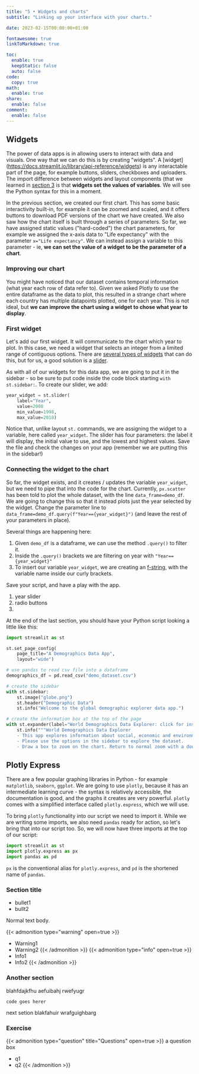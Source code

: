 ```yaml
---
title: "5 • Widgets and charts"
subtitle: "Linking up your interface with your charts."

date: 2023-02-15T00:00:00+01:00

fontawesome: true
linkToMarkdown: true

toc:
  enable: true
  keepStatic: false
  auto: false
code:
  copy: true
math:
  enable: true
share:
  enable: false
comment:
  enable: false
---
```


## Widgets
The power of data apps is in allowing users to interact with data and visuals. One way that we can do this is by creating "widgets". A [widget] (https://docs.streamlit.io/library/api-reference/widgets) is any interactable part of the page, for example buttons, sliders, checkboxes and uploaders. The import difference between widgets and layout components (that we learned in [section 3](https://alleetanner.github.io/graphical-data-apps/posts/03layout/) is that **widgets set the values of variables**. We will see the Python syntax for this in a moment.

In the previous section, we created our first chart. This has some basic interactivity built-in, for example it can be zoomed and scaled, and it offers buttons to download PDF versions of the chart we have created. We also saw how the chart itself is built through a series of parameters. So far, we have assigned static values ("hard-coded") the chart parameters, for example we assigned the x-axis data to "Life expectancy" with the parameter `x="Life expectancy"`. We can instead assign a variable to this parameter - ie, **we can set the value of a widget to be the parameter of a chart**.

### Improving our chart
You might have noticed that our dataset contains temporal information (what year each row of data refer to). Given we asked Plotly to use the entire dataframe as the data to plot, this resulted in a strange chart where each country has multiple datapoints plotted, one for each year. This is not ideal, but **we can improve the chart using a widget to chose what year to display**.

### First widget
Let's add our first widget. It will communicate to the chart which year to plot. In this case, we need a widget that selects an integer from a limited range of contiguous options. There are [several types of widgets](https://docs.streamlit.io/library/api-reference/widgets) that can do this, but for us, a good solution is a [slider](https://docs.streamlit.io/library/api-reference/widgets/st.slider).

As with all of our widgets for this data app, we are going to put it in the sidebar - so be sure to put code inside the code block starting `with st.sidebar:`. To create our slider, we add:

```Python
year_widget = st.slider(
    label="Year",
    value=2008
    min_value=1998,
    max_value=2018)
```

Notice that, unlike layout `st.` commands, we are assigning the widget to a variable, here called `year_widget`. The slider has four parameters: the label it will display, the initial value to use, and the lowest and highest values. Save the file and check the changes on your app (remember we are putting this in the sidebar!)

### Connecting the widget to the chart
So far, the widget exists, and it creates / updates the variable `year_widget`, but we need to pipe that into the code for the chart. Currently, `px.scatter` has been told to plot the whole dataset, with the line `data_frame=demo_df`. We are going to change this so that it instead plots just the year selected by the widget. Change the parameter line to `data_frame=demo_df.query(f"Year=={year_widget}")` (and leave the rest of your parameters in place).

Several things are happening here:
1. Given `demo_df` is a dataframe, we can use the method `.query()` to filter it.
2. Inside the `.query()` brackets we are filtering on year with `"Year=={year_widget}"`
3. To insert our variable `year_widget`, we are creating an [f-string](https://realpython.com/python-f-strings/), with the variable name inside our curly brackets.

Save your script, and have a play with the app.

1. year slider
2. radio buttons
3. 
At the end of the last section, you should have your Python script looking a little like this:
```Python
import streamlit as st

st.set_page_config(
    page_title="A Demographics Data App",
    layout="wide")

# use pandas to read csv file into a dataframe
demographics_df = pd.read_csv("demo_dataset.csv")

# create the sidebar
with st.sidebar:
    st.image("globe.png")
    st.header("Demographic Data")
    st.info("Welcome to the global demographic explorer data app.")

# create the information box at the top of the page
with st.expander(label="World Demographics Data Explorer: click for instructions"):
    st.info("""World Demographics Data Explorer
    - This app explores information about social, economic and environmental development at local, national and global levels.
    - Please use the options in the sidebar to explore the dataset.
    - Draw a box to zoom on the chart. Return to normal zoom with a double-click, or click the "autoscale" button.""")
```

## Plotly Express
There are a few popular graphing libraries in Python - for example `matplotlib`, `seaborn`, `ggplot`. We are going to use `plotly`, because it has an intermediate learning curve - the syntax is relatively accessible, the documentation is good, and the graphs it creates are very powerful. `plotly` comes with a simplified interface called `plotly.express`, which we will use.

To bring `plotly` functionality into our script we need to import it. While we are writing some imports, we also need `pandas` ready for action, so let's bring that into our script too. So, we will now have three imports at the top of our script:
```Python
import streamlit as st
import plotly.express as px
import pandas as pd
```
`px` is the conventional alias for `plotly.express`, and `pd` is the shortened name of `pandas`.


### Section title
* bullet1
* bullt2

Normal text body.

{{< admonition type="warning" open=true >}}
- Warning1
- Warning2
{{< /admonition >}}
{{< admonition type="info" open=true >}}
- Info1
- Info2
{{< /admonition >}}

### Another section
blahfdajkfhu aefuibahj rwefyugr

```
code goes herer
```
next setion blakfahuir wrafguighbarg

### Exercise
{{< admonition type="question" title="Questions" open=true >}}
a question box
- q1
- q2
{{< /admonition >}}
